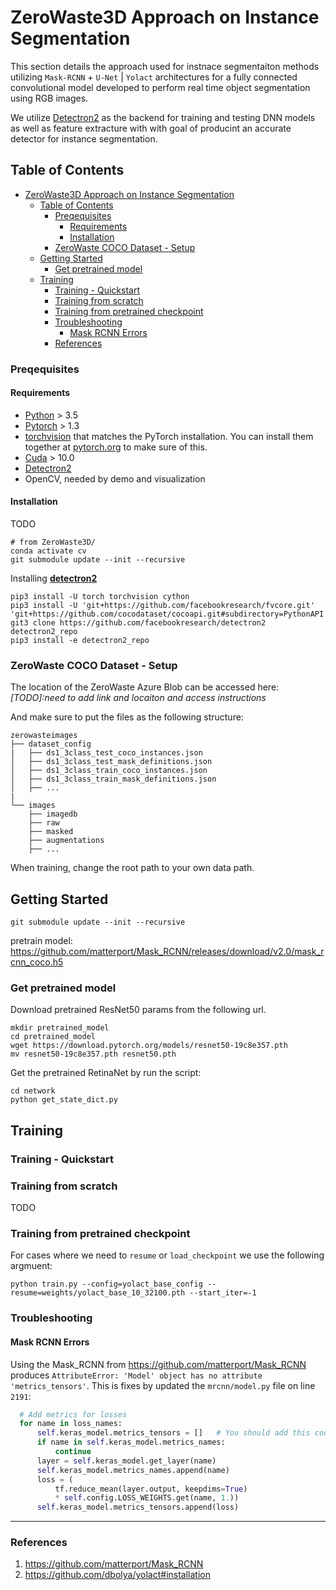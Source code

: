 # ZeroWaste3D Approach  on Instance Segmentation 

This section details the approach used for instnace segmentaiton methods utilizing `Mask-RCNN` + `U-Net` | `Yolact` architectures for a fully connected convolutional model developed to perform real time object segmentation using RGB images. 

We utilize [Detectron2](https://github.com/facebookresearch/detectron2) as the backend for training and testing DNN models as well as feature extracture with with goal of producint an accurate detector for instance segmentation.


## Table of Contents
- [ZeroWaste3D Approach  on Instance Segmentation](#zerowaste3d-approach-on-instance-segmentation)
  - [Table of Contents](#table-of-contents)
    - [Preqequisites](#preqequisites)
      - [Requirements](#requirements)
      - [Installation](#installation)
    - [ZeroWaste COCO Dataset - Setup](#zerowaste-coco-dataset---setup)
  - [Getting Started](#getting-started)
    - [Get pretrained model](#get-pretrained-model)
  - [Training](#training)
    - [Training - Quickstart](#training---quickstart)
    - [Training from scratch](#training-from-scratch)
    - [Training from pretrained checkpoint](#training-from-pretrained-checkpoint)
    - [Troubleshooting](#troubleshooting)
      - [Mask RCNN Errors](#mask-rcnn-errors)
    - [References](#references)

### Preqequisites

#### Requirements
* [Python](https://www.python.org/downloads/) > 3.5
* [Pytorch](http://pytorch.org/) > 1.3
* [torchvision](https://github.com/pytorch/vision/) that matches the PyTorch installation. You can install them together at [pytorch.org](https://pytorch.org/) to make sure of this.
* [Cuda](https://developer.nvidia.com/cuda-toolkit) > 10.0
* [Detectron2](https://github.com/facebookresearch/detectron2)
* OpenCV, needed by demo and visualization


#### Installation

TODO

```
# from ZeroWaste3D/
conda activate cv
git submodule update --init --recursive
```

Installing [**detectron2**](https://github.com/facebookresearch/detectron2)

```
pip3 install -U torch torchvision cython
pip3 install -U 'git+https://github.com/facebookresearch/fvcore.git' 'git+https://github.com/cocodataset/cocoapi.git#subdirectory=PythonAPI'
git3 clone https://github.com/facebookresearch/detectron2 detectron2_repo
pip3 install -e detectron2_repo
```


### ZeroWaste COCO Dataset - Setup

The location of the ZeroWaste Azure Blob can be accessed here: _[TODO]:need to add link and locaiton and access instructions_

And make sure to put the files as the following structure:
```
zerowasteimages
├── dataset_config
|   ├── ds1_3class_test_coco_instances.json
│   ├── ds1_3class_test_mask_definitions.json
│   ├── ds1_3class_train_coco_instances.json
│   ├── ds1_3class_train_mask_definitions.json
│   ├── ...
|
└── images
    ├── imagedb
    ├── raw
    ├── masked
    ├── augmentations
    ├── ...
```
When training, change the root path to your own data path.


## Getting Started

```
git submodule update --init --recursive
```

pretrain model: https://github.com/matterport/Mask_RCNN/releases/download/v2.0/mask_rcnn_coco.h5

### Get pretrained model
Download pretrained ResNet50 params from the following url.
```
mkdir pretrained_model
cd pretrained_model
wget https://download.pytorch.org/models/resnet50-19c8e357.pth
mv resnet50-19c8e357.pth resnet50.pth
```
Get the pretrained RetinaNet by run the script:
```
cd network
python get_state_dict.py
```


## Training


### Training - Quickstart

### Training from scratch

TODO

### Training from pretrained checkpoint

For cases where we need to `resume` or `load_checkpoint` we use the following argmuent:

```
python train.py --config=yolact_base_config --resume=weights/yolact_base_10_32100.pth --start_iter=-1
```




### Troubleshooting

#### Mask RCNN Errors

Using the Mask_RCNN from https://github.com/matterport/Mask_RCNN produces `AttributeError: 'Model' object has no attribute 'metrics_tensors'`. This is fixes by updated the `mrcnn/model.py` file on line `2191`:

```py
  # Add metrics for losses
  for name in loss_names:
      self.keras_model.metrics_tensors = []   # You should add this code
      if name in self.keras_model.metrics_names:
          continue
      layer = self.keras_model.get_layer(name)
      self.keras_model.metrics_names.append(name)
      loss = (
          tf.reduce_mean(layer.output, keepdims=True)
          * self.config.LOSS_WEIGHTS.get(name, 1.))
      self.keras_model.metrics_tensors.append(loss)
```

---
### References

1. https://github.com/matterport/Mask_RCNN
2. https://github.com/dbolya/yolact#installation